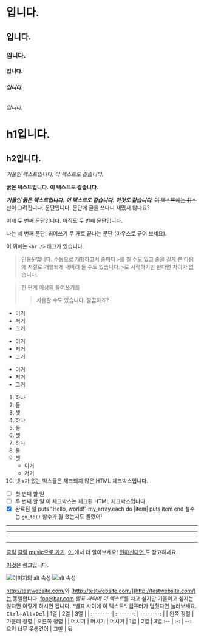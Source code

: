 <!--따라서 주석과 같은 HTML 요소들을 마크다운에 사용할 수 있으며, 마크다운 파서에 영향을
받지 않을 것입니다. 하지만 마크다운 파일에서 HTML 요소를 만든다면 그 요소의 안에서는
마크다운 문법을 사용할 수 없습니다.-->
# <h1>입니다.
## <h2>입니다.
### <h3>입니다.
#### <h4>입니다.
##### <h5>입니다.
###### <h6>입니다.
h1입니다.
=============

h2입니다.
-------------
*기울인 텍스트입니다.*
_이 텍스트도 같습니다._

**굵은 텍스트입니다.**
__이 텍스트도 같습니다.__

***기울인 굵은 텍스트입니다.***
**_이 텍스트도 같습니다._**
*__이것도 같습니다.__*
~~이 텍스트에는 취소선이 그려집니다.~~
문단입니다. 문단에 글을 쓰다니 재밌지 않나요?

이제 두 번째 문단입니다.
아직도 두 번째 문단입니다.

나는 세 번째 문단!
띄어쓰기 두 개로 끝나는 문단 (마우스로 긁어 보세요).  

이 위에는 `<br />` 태그가 있습니다.
> 인용문입니다. 수동으로 개행하고서
> 줄마다 `>`를 칠 수도 있고 줄을 길게 쓴 다음에 저절로 개행되게 내버려 둘 수도 있습니다.
> `>`로 시작하기만 한다면 차이가 없습니다.

> 한 단계 이상의 들여쓰기를
>> 사용할 수도 있습니다.
> 깔끔하죠?
* 이거
* 저거
* 그거
+ 이거
+ 저거
+ 그거
- 이거
- 저거
- 그거
1. 하나
2. 둘
3. 셋
1. 하나
1. 둘
1. 셋
1. 하나
2. 둘
3. 셋
    * 이거
    * 저거
4. 넷
x가 없는 박스들은 체크되지 않은 HTML 체크박스입니다.
- [ ] 첫 번째 할 일
- [ ] 두 번째 할 일
이 체크박스는 체크된 HTML 체크박스입니다.
- [x] 완료된 일
    puts "Hello, world!"
    my_array.each do |item|
      puts item
    end
철수는 `go_to()` 함수가 뭘 했는지도 몰랐어!
***
---
- - -
****************
[클릭](http://test.com/)
[클릭](http://test.com/ "test.com으로 가기")
[music으로 가기](/music/).
[이 ][링크]에서 더 알아보세요!
[원하신다면 ][foobar]도 참고하세요.

[링크]: http://test.com/ "좋아!"
[foobar]: http://foobar.biz/ "됐다!"
[이것][]은 링크입니다.

[이것]: http://thisisalink.com/
![이미지의 alt 속성](http://imgur.com/myimage.jpg "제목")
![alt 속성][이미지]

[이미지]: relative/urls/cool/image.jpg "제목이 필요하다면 여기에"
<http://testwebsite.com/>와
[http://testwebsite.com/](http://testwebsite.com/)는 동일합니다.
<foo@bar.com>
*별표 사이에 이 텍스트*를 치고 싶지만 기울이고 싶지는 않다면
이렇게 하시면 됩니다. \*별표 사이에 이 텍스트\*.
컴퓨터가 멈췄다면 눌러보세요.
<kbd>Ctrl</kbd>+<kbd>Alt</kbd>+<kbd>Del</kbd>
| 1열      | 2열        | 3열       |
| :--------| :-------: | --------: |
| 왼쪽 정렬 | 가운데 정렬 | 오른쪽 정렬 |
| 머시기    | 머시기     | 머시기     |
1열 | 2열 | 3열
:-- | :-: | --:
으악 너무 못생겼어 | 그만 | 둬

